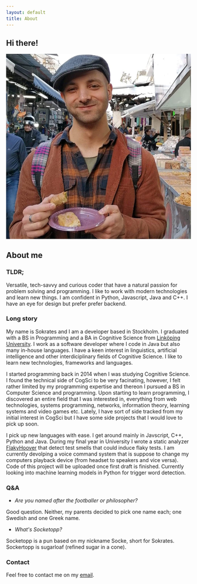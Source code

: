 ```yaml
---
layout: default
title: About
---
```

## Hi there!

<img id="img" src="/assets/images/square.jpg" alt="drawing"/>


## About me

### TLDR; 
Versatile, tech-savvy and curious coder that have a natural passion for problem solving and programming. I like to work with modern technologies and learn new things.
I am confident in Python, Javascript, Java and C++. I have an eye for design but prefer prefer backend. 

### Long story

My name is Sokrates and I am a developer based in Stockholm. I graduated with a BS in Programming and a BA in Cognitive Science from [Linköping University](https://liu.se/). 
I work as a software developer where I code in Java but also many in-house languages. I have a keen interest in linguistics, artificial intelligence and other interdiciplinary fields of Cognitive Science. I like to learn new technologies, frameworks and languages. 

I started programming back in 2014 when I was studying Cognitive Science. I found the technical side of CogSci to be very facinating, however, I felt rather limited by my programming expertise and thereon I pursued a BS in Computer Science and programming. Upon starting to learn programming, I discovered an entire field that I was interested in, everything from web technologies, systems programming, networks, information theory, learning systems and video games etc. Lately, I have sort of side tracked from my initial interest in CogSci but I have some side projects that I would love to pick up soon. 

I pick up new languages with ease. I get around mainly in Javscript, C++, Python and Java. During my final year in University I wrote a static analyzer [FlakyHoover](https://github.com/socketopp/flakyhoover) that detect test smells that could induce flaky tests. I am currently devolping a voice command system that is suppose to change my computers playback device (from headset to speakers and vice versa). Code of this project will be uploaded once first draft is finished. Currently looking into machine learning models in Python for trigger word detection. 

### Q&A 

- *Are you named after the footballer or philosopher?* 

Good question. Neither, my parents decided to pick one name each; one Swedish and one Greek name.

- *What's Socketopp?*

Socketopp is a pun based on my nickname Socke, short for Sokrates. Socke*r*topp is sugarloaf (refined sugar in a cone).

### Contact

Feel free to contact me on my [email](mailto:sokrates.a.lamprou@gmail.com).
